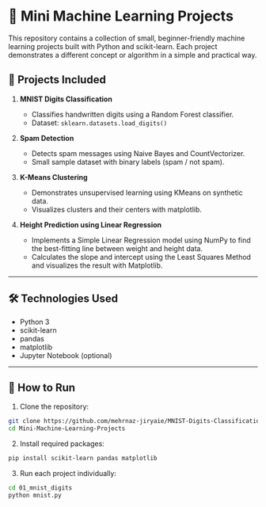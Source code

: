 # 🧠 Mini Machine Learning Projects

This repository contains a collection of small, beginner-friendly machine learning projects built with Python and scikit-learn. Each project demonstrates a different concept or algorithm in a simple and practical way.

## 📌 Projects Included

1. **MNIST Digits Classification**  
   - Classifies handwritten digits using a Random Forest classifier.
   - Dataset: `sklearn.datasets.load_digits()`

2. **Spam Detection**  
   - Detects spam messages using Naive Bayes and CountVectorizer.
   - Small sample dataset with binary labels (spam / not spam).

3. **K-Means Clustering**  
   - Demonstrates unsupervised learning using KMeans on synthetic data.
   - Visualizes clusters and their centers with matplotlib.

4. **Height Prediction using Linear Regression**
   - Implements a Simple Linear Regression model using NumPy to find the best-fitting line between weight and height data.
   - Calculates the slope and intercept using the Least Squares Method and visualizes the result with Matplotlib.


---

## 🛠 Technologies Used

- Python 3
- scikit-learn
- pandas
- matplotlib
- Jupyter Notebook (optional)

---

## 🚀 How to Run

1. Clone the repository:

```bash
git clone https://github.com/mehrnaz-jiryaie/MNIST-Digits-Classification.git
cd Mini-Machine-Learning-Projects
```
2. Install required packages:

```bash
pip install scikit-learn pandas matplotlib
```
3. Run each project individually:
```bash
cd 01_mnist_digits
python mnist.py
```

